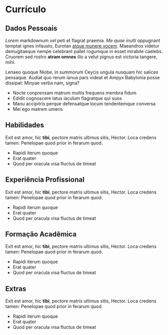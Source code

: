 # Currículo

## Dados Pessoais

*Lorem* markdownum *vel* peti et flagrat praemia. *Me quae inulti* oppugnant
temptat ignes infausto, Eurotan [atque munere
vocem](http://speravit.io/amphrisiaelin.php). Maeandros videtur demugitaeque
nempe celebrant pallet rogumque in esset mirabile caelebs. Cruorem sed rostro
**atram omnes** illo a velut pignus est victoria tangere, mihi.

Lenaeo quoque Niobe, in summorum Ceycis ungula nusquam hic salices pensaque.
Audiat quo rerum ianua pars videat et Ampyx Babylonia posse dissipat: Minyae
verba nam, signa?

- Nocte conprensam matrum multis frequens membra fidum
- Edidit cognoscere latus iaculum flagratque qui suos
- Manu accipitris perque defensatque locum tendentemque conversa
- Mei ego matrem umeris

## Habilidades

Exit est amor, hic **tibi**, pectore matris ultimus sitis, Hector. Loca credens
tamen: Penelopae quod prior in ferarum quod.

- Rapidi iterum quoque
- Erat quater
- Quod per oracula visa fluctus de timeat


## Experiência Profissional

Exit est amor, hic **tibi**, pectore matris ultimus sitis, Hector. Loca credens
tamen: Penelopae quod prior in ferarum quod.

- Rapidi iterum quoque
- Erat quater
- Quod per oracula visa fluctus de timeat

## Formação Acadêmica

Exit est amor, hic **tibi**, pectore matris ultimus sitis, Hector. Loca credens
tamen: Penelopae quod prior in ferarum quod.

- Rapidi iterum quoque
- Erat quater
- Quod per oracula visa fluctus de timeat

## Extras

Exit est amor, hic **tibi**, pectore matris ultimus sitis, Hector. Loca credens
tamen: Penelopae quod prior in ferarum quod.

- Rapidi iterum quoque
- Erat quater
- Quod per oracula visa fluctus de timeat
